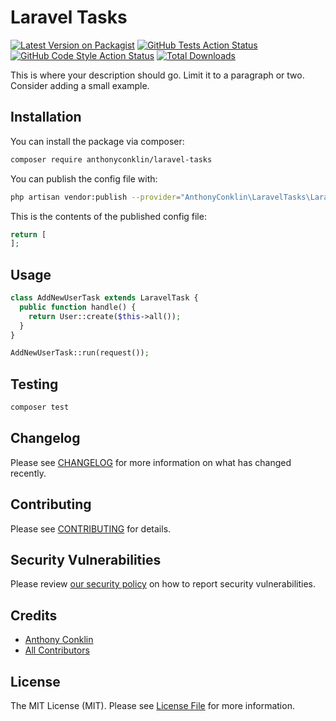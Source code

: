 # Laravel Tasks

[![Latest Version on Packagist](https://img.shields.io/packagist/v/anthonyconklin/laravel-tasks.svg?style=flat-square)](https://packagist.org/packages/anthonyconklin/laravel-tasks)
[![GitHub Tests Action Status](https://img.shields.io/github/workflow/status/anthonyconklin/laravel-tasks/run-tests?label=tests)](https://github.com/anthonyconklin/laravel-tasks/actions?query=workflow%3Arun-tests+branch%3Amain)
[![GitHub Code Style Action Status](https://img.shields.io/github/workflow/status/anthonyconklin/laravel-tasks/Check%20&%20fix%20styling?label=code%20style)](https://github.com/anthonyconklin/laravel-tasks/actions?query=workflow%3A"Check+%26+fix+styling"+branch%3Amain)
[![Total Downloads](https://img.shields.io/packagist/dt/anthonyconklin/laravel-tasks.svg?style=flat-square)](https://packagist.org/packages/anthonyconklin/laravel-tasks)

This is where your description should go. Limit it to a paragraph or two. Consider adding a small example.

## Installation

You can install the package via composer:

```bash
composer require anthonyconklin/laravel-tasks
```

You can publish the config file with:
```bash
php artisan vendor:publish --provider="AnthonyConklin\LaravelTasks\LaravelTasksServiceProvider" --tag="laravel-tasks-config"
```

This is the contents of the published config file:

```php
return [
];
```

## Usage

```php
class AddNewUserTask extends LaravelTask {
  public function handle() {
    return User::create($this->all());
  }
}

AddNewUserTask::run(request());
```

## Testing

```bash
composer test
```

## Changelog

Please see [CHANGELOG](CHANGELOG.md) for more information on what has changed recently.

## Contributing

Please see [CONTRIBUTING](.github/CONTRIBUTING.md) for details.

## Security Vulnerabilities

Please review [our security policy](../../security/policy) on how to report security vulnerabilities.

## Credits

- [Anthony Conklin](https://github.com/AnthonyConklin)
- [All Contributors](../../contributors)

## License

The MIT License (MIT). Please see [License File](LICENSE.md) for more information.
